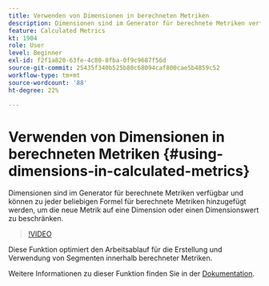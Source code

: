 ```yaml
---
title: Verwenden von Dimensionen in berechneten Metriken
description: Dimensionen sind im Generator für berechnete Metriken verfügbar und können zu jeder beliebigen Formel für berechnete Metriken hinzugefügt werden, um die neue Metrik auf eine Dimension oder einen Dimensionswert zu beschränken.
feature: Calculated Metrics
kt: 1904
role: User
level: Beginner
exl-id: f2f1a820-63fe-4c80-8fba-0f9c9687f56d
source-git-commit: 25435f340b525b80c68094caf800cae5b4859c52
workflow-type: tm+mt
source-wordcount: '88'
ht-degree: 22%

---
```


# Verwenden von Dimensionen in berechneten Metriken {#using-dimensions-in-calculated-metrics}

Dimensionen sind im Generator für berechnete Metriken verfügbar und können zu jeder beliebigen Formel für berechnete Metriken hinzugefügt werden, um die neue Metrik auf eine Dimension oder einen Dimensionswert zu beschränken.

>[!VIDEO](https://video.tv.adobe.com/v/23723/?quality=12&learn=on)

Diese Funktion optimiert den Arbeitsablauf für die Erstellung und Verwendung von Segmenten innerhalb berechneter Metriken.

Weitere Informationen zu dieser Funktion finden Sie in der [Dokumentation](https://experienceleague.adobe.com/docs/analytics/components/calculated-metrics/calcmetric-workflow/cm-build-metrics.html?lang=de).
